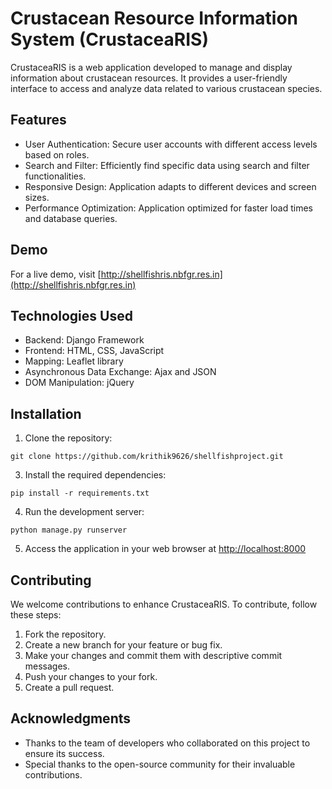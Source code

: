 # Crustacean Resource Information System (CrustaceaRIS)


CrustaceaRIS is a web application developed to manage and display information about crustacean resources. It provides a user-friendly interface to access and analyze data related to various crustacean species.

## Features

- User Authentication: Secure user accounts with different access levels based on roles.
- Search and Filter: Efficiently find specific data using search and filter functionalities.
- Responsive Design: Application adapts to different devices and screen sizes.
- Performance Optimization: Application optimized for faster load times and database queries.

## Demo

For a live demo, visit [http://shellfishris.nbfgr.res.in](http://shellfishris.nbfgr.res.in)

## Technologies Used

- Backend: Django Framework
- Frontend: HTML, CSS, JavaScript
- Mapping: Leaflet library
- Asynchronous Data Exchange: Ajax and JSON
- DOM Manipulation: jQuery

## Installation

1. Clone the repository:

```
git clone https://github.com/krithik9626/shellfishproject.git
```


3. Install the required dependencies:

```
pip install -r requirements.txt
```

4. Run the development server:

```
python manage.py runserver
```

5. Access the application in your web browser at [http://localhost:8000](http://localhost:8000)

## Contributing

We welcome contributions to enhance CrustaceaRIS. To contribute, follow these steps:

1. Fork the repository.
2. Create a new branch for your feature or bug fix.
3. Make your changes and commit them with descriptive commit messages.
4. Push your changes to your fork.
5. Create a pull request.




## Acknowledgments

- Thanks to the team of developers who collaborated on this project to ensure its success.
- Special thanks to the open-source community for their invaluable contributions.
  

